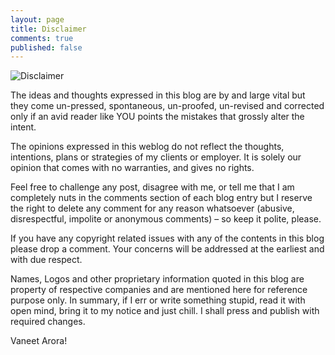 ```yaml
---
layout: page
title: Disclaimer
comments: true
published: false
---
```


![Disclaimer]({{site.baseurl}}/assets/images/2.jpg)

The ideas and thoughts expressed in this blog are by and large vital but they come un-pressed, spontaneous, un-proofed, un-revised and corrected only if an avid reader like YOU points the mistakes that grossly alter the intent.

The opinions expressed in this weblog do not reflect the thoughts, intentions, plans or strategies of my clients or employer. It is solely our opinion that comes with no warranties, and gives no rights.

Feel free to challenge any post, disagree with me, or tell me that I am completely nuts in the comments section of each blog entry but I reserve the right to delete any comment for any reason whatsoever (abusive, disrespectful, impolite or anonymous comments) – so keep it polite, please.

If you have any copyright related issues with any of the contents in this blog please drop a comment. Your concerns will be addressed at the earliest and with due respect.

Names, Logos and other proprietary information quoted in this blog are property of respective companies and are mentioned here for reference purpose only.
In summary, if I err or write something stupid, read it with open mind, bring it to my notice and just chill. I shall press and publish with required changes.



Vaneet Arora!
